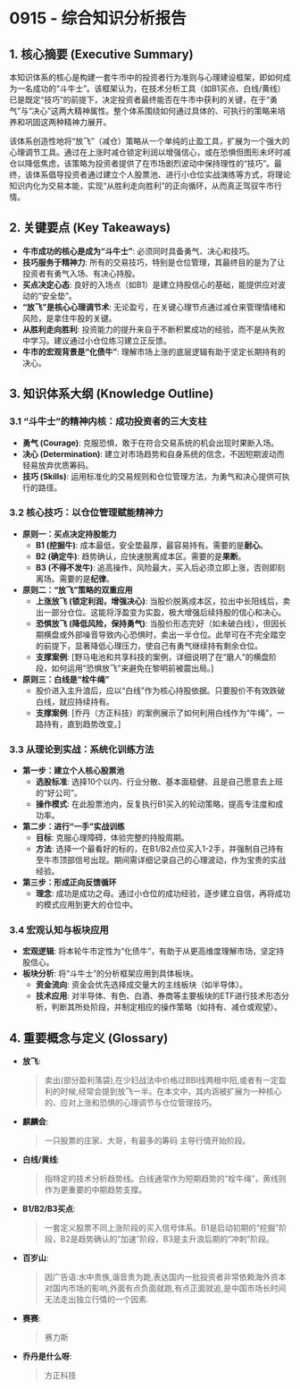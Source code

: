 # 0915 - 综合知识分析报告

## 1. 核心摘要 (Executive Summary)
本知识体系的核心是构建一套牛市中的投资者行为准则与心理建设框架，即如何成为一名成功的“斗牛士”。该框架认为，在技术分析工具（如B1买点、白线/黄线）已是既定“技巧”的前提下，决定投资者最终能否在牛市中获利的关键，在于“勇气”与“决心”这两大精神属性。整个体系围绕如何通过具体的、可执行的策略来培养和巩固这两种精神力展开。

该体系创造性地将“放飞”（减仓）策略从一个单纯的止盈工具，扩展为一个强大的心理调节工具。通过在上涨时减仓锁定利润以增强信心，或在恐惧但图形未坏时减仓以降低焦虑，该策略为投资者提供了在市场剧烈波动中保持理性的“技巧”。最终，该体系倡导投资者通过建立个人股票池、进行小仓位实战演练等方式，将理论知识内化为交易本能，实现“从胜利走向胜利”的正向循环，从而真正驾驭牛市行情。

## 2. 关键要点 (Key Takeaways)
- **牛市成功的核心是成为“斗牛士”**: 必须同时具备勇气、决心和技巧。
- **技巧服务于精神力**: 所有的交易技巧，特别是仓位管理，其最终目的是为了让投资者有勇气入场、有决心持股。
- **买点决定心态**: 良好的入场点（如B1）是建立持股信心的基础，能提供应对波动的“安全垫”。
- **“放飞”是核心心理调节术**: 无论盈亏，在关键心理节点通过减仓来管理情绪和风险，是拿住牛股的关键。
- **从胜利走向胜利**: 投资能力的提升来自于不断积累成功的经验，而不是从失败中学习。建议通过小仓位练习建立正反馈。
- **牛市的宏观背景是“化债牛”**: 理解市场上涨的底层逻辑有助于坚定长期持有的决心。

## 3. 知识体系大纲 (Knowledge Outline)

### 3.1 “斗牛士”的精神内核：成功投资者的三大支柱
   - **勇气 (Courage)**: 克服恐惧，敢于在符合交易系统的机会出现时果断入场。
   - **决心 (Determination)**: 建立对市场趋势和自身系统的信念，不因短期波动而轻易放弃优质筹码。
   - **技巧 (Skills)**: 运用标准化的交易规则和仓位管理方法，为勇气和决心提供可执行的路径。

### 3.2 核心技巧：以仓位管理赋能精神力
   - **原则一：买点决定持股能力**
      - **B1 (挖掘牛)**: 成本最低，安全垫最厚，最容易持有。需要的是**耐心**。
      - **B2 (确定牛)**: 趋势确认，应快速脱离成本区。需要的是**果断**。
      - **B3 (不得不发牛)**: 追高操作，风险最大，买入后必须立即上涨，否则即刻离场。需要的是**纪律**。
   - **原则二：“放飞”策略的双重应用**
      - **上涨放飞 (锁定利润，增强决心)**: 当股价脱离成本区，拉出中长阳线后，卖出一部分仓位。这能将浮盈变为实盈，极大增强后续持股的信心和决心。
      - **恐惧放飞 (降低风险，保持勇气)**: 当股价形态完好（如未破白线），但因长期横盘或外部噪音导致内心恐惧时，卖出一半仓位。此举可在不完全踏空的前提下，显著降低心理压力，使自己有勇气继续持有剩余仓位。
      - **支撑案例**: [野马电池和共享科技的案例，详细说明了在“磨人”的横盘阶段，如何运用“恐惧放飞”来避免在黎明前被震出局。]
   - **原则三：白线是“栓牛绳”**
      - 股价进入主升浪后，应以“白线”作为核心持股依据。只要股价不有效跌破白线，就应持续持有。
      - **支撑案例**: [乔丹（方正科技）的案例展示了如何利用白线作为“牛绳”，一路持有，直到趋势改变。]

### 3.3 从理论到实战：系统化训练方法
   - **第一步：建立个人核心股票池**
      - **选股标准**: 选择10个以内、行业分散、基本面稳健、且是自己愿意去上班的“好公司”。
      - **操作模式**: 在此股票池内，反复执行B1买入的轮动策略，提高专注度和成功率。
   - **第二步：进行“一手”实战训练**
      - **目标**: 克服心理障碍，体验完整的持股周期。
      - **方法**: 选择一个最看好的标的，在B1/B2点位买入1-2手，并强制自己持有至牛市顶部信号出现。期间需详细记录自己的心理波动，作为宝贵的实战经验。
   - **第三步：形成正向反馈循环**
      - **理念**: 成功是成功之母。通过小仓位的成功经验，逐步建立自信，再将成功的模式应用到更大的仓位中。

### 3.4 宏观认知与板块应用
   - **宏观逻辑**: 将本轮牛市定性为“化债牛”，有助于从更高维度理解市场，坚定持股信心。
   - **板块分析**: 将“斗牛士”的分析框架应用到具体板块。
      - **资金流向**: 资金会优先选择成交量大的主线板块（如半导体）。
      - **技术应用**: 对半导体、有色、白酒、券商等主要板块的ETF进行技术形态分析，判断其所处阶段，并制定相应的操作策略（如持有、减仓或观望）。

## 4. 重要概念与定义 (Glossary)

- **放飞**: 
  > 卖出(部分盈利落袋),在少妇战法中价格过BBI线两根中阳,或者有一定盈利的时候,经常会提到放飞一半。在本文中，其内涵被扩展为一种核心的、应对上涨和恐惧的心理调节与仓位管理技巧。
- **麒麟会**: 
  > 一只股票的庄家、大哥，有最多的筹码 主导行情开始阶段。
- **白线/黄线**: 
  > 指特定的技术分析趋势线。白线通常作为短期趋势的“栓牛绳”，黄线则作为更重要的中期趋势支撑。
- **B1/B2/B3买点**: 
  > 一套定义股票不同上涨阶段的买入信号体系。B1是启动初期的“挖掘”阶段，B2是趋势确认的“加速”阶段，B3是主升浪后期的“冲刺”阶段。
- **百岁山**: 
  > 因广告语:水中贵族,谐音贵为跪,表达国内一批投资者非常依赖海外资本对国内市场的影响,外面有点负面就跑,有点正面就追,是中国市场长时间无法走出独立行情的一个因素.
- **赛赛**: 
  > 赛力斯
- **乔丹是什么呀**: 
  > 方正科技
